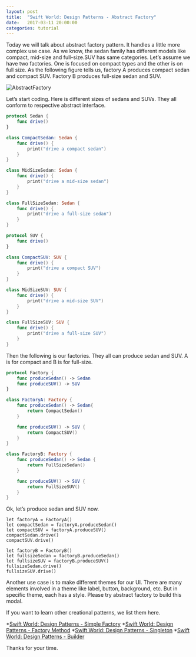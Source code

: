 ```yaml
---
layout: post
title:  "Swift World: Design Patterns - Abstract Factory"
date:   2017-03-11 20:00:00
categories: tutorial
---
```


Today we will talk about abstract factory pattern. It handles a little more complex use case. As we know, the sedan family has different models like compact, mid-size and full-size.SUV has same categories. Let’s assume we have two factories. One is focused on compact types and the other is on full size. As the following figure tells us, factory A produces compact sedan and compact SUV. Factory B produces full-size sedan and SUV.


![AbstractFactory](http://pengguo.xyz/resources/AbstractFactory.png)

Let’s start coding. Here is different sizes of sedans and SUVs. They all conform to respective abstract interface.  

```swift
protocol Sedan {
    func drive()
}

class CompactSedan: Sedan {
    func drive() {
        print("drive a compact sedan")
    }
}

class MidSizeSedan: Sedan {
    func drive() {
        print("drive a mid-size sedan")
    }
}

class FullSizeSedan: Sedan {
    func drive() {
        print("drive a full-size sedan")
    }
}
```


```swift
protocol SUV {
    func drive()
}

class CompactSUV: SUV {
    func drive() {
        print("drive a compact SUV")
    }
}

class MidSizeSUV: SUV {
    func drive() {
        print("drive a mid-size SUV")
    }
}

class FullSizeSUV: SUV {
    func drive() {
        print("drive a full-size SUV")
    }
}
```

Then the following is our factories. They all can produce sedan and SUV. A is   for compact and B is for full-size.

```swift
protocol Factory {
    func produceSedan() -> Sedan
    func produceSUV() -> SUV
}

class FactoryA: Factory {
    func produceSedan() -> Sedan{
        return CompactSedan()
    }

    func produceSUV() -> SUV {
        return CompactSUV()
    }
}

class FactoryB: Factory {
    func produceSedan() -> Sedan {
        return FullSizeSedan()
    }

    func produceSUV() -> SUV {
        return FullSizeSUV()
    }
}
```

Ok, let’s produce sedan and SUV now.

```
let factoryA = FactoryA()
let compactSedan = factoryA.produceSedan()
let compactSUV = factoryA.produceSUV()
compactSedan.drive()
compactSUV.drive()

let factoryB = FactoryB()
let fullsizeSedan = factoryB.produceSedan()
let fullsizeSUV = factoryB.produceSUV()
fullsizeSedan.drive()
fullsizeSUV.drive()
```

Another use case is to make different themes for our UI. There are many elements involved in a theme like label, button, background, etc. But in specific theme, each has a style. Please try abstract factory to build this modal.

If you want to learn other creational patterns, we list them here.

*[Swift World: Design Patterns - Simple Factory](http://pengguo.xyz/tutorial/2017/03/07/Swift-World-Design-Patterns-Simple-Factory.html)
*[Swift World: Design Patterns - Factory Method](http://pengguo.xyz/tutorial/2017/03/08/Swift-World-Design-Patterns-Factory-Method.html)
*[Swift World: Design Patterns - Singleton](http://pengguo.xyz/tutorial/2017/03/09/Swift-World-Design-Patterns-Singleton.html)
*[Swift World: Design Patterns - Builder](http://pengguo.xyz/tutorial/2017/03/10/Swift-World-Design-Patterns-Builder.html)

Thanks for your time.
